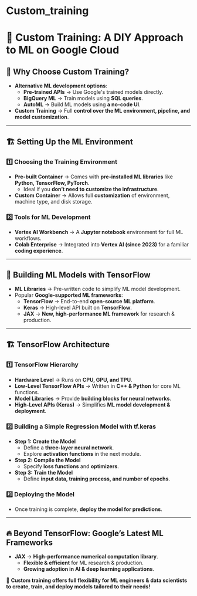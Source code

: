 # Custom_training

# 🤖 **Custom Training: A DIY Approach to ML on Google Cloud**  

## 🔹 **Why Choose Custom Training?**  
- **Alternative ML development options**:  
  - **Pre-trained APIs** → Use Google's trained models directly.  
  - **BigQuery ML** → Train models using **SQL queries**.  
  - **AutoML** → Build ML models using **a no-code UI**.  
- **Custom Training** → Full **control over the ML environment, pipeline, and model customization**.  

---

## 🏗️ **Setting Up the ML Environment**
### **1️⃣ Choosing the Training Environment**  
- **Pre-built Container** → Comes with **pre-installed ML libraries** like **Python, TensorFlow, PyTorch**.  
  - Ideal if you **don’t need to customize the infrastructure**.  
- **Custom Container** → Allows full **customization** of environment, machine type, and disk storage.  

### **2️⃣ Tools for ML Development**
- **Vertex AI Workbench** → A **Jupyter notebook** environment for full ML workflows.  
- **Colab Enterprise** → Integrated into **Vertex AI (since 2023)** for a familiar **coding experience**.  

---

## 🔢 **Building ML Models with TensorFlow**
- **ML Libraries** → Pre-written code to simplify ML model development.  
- Popular **Google-supported ML frameworks**:  
  - **TensorFlow** → End-to-end **open-source ML platform**.  
  - **Keras** → High-level API built on **TensorFlow**.  
  - **JAX** → **New, high-performance ML framework** for research & production.  

---

## 🏗️ **TensorFlow Architecture**
### **1️⃣ TensorFlow Hierarchy**
- **Hardware Level** → Runs on **CPU, GPU, and TPU**.  
- **Low-Level TensorFlow APIs** → Written in **C++ & Python** for core ML functions.  
- **Model Libraries** → Provide **building blocks for neural networks**.  
- **High-Level APIs (Keras)** → Simplifies **ML model development & deployment**.  

### **2️⃣ Building a Simple Regression Model with tf.keras**
- **Step 1: Create the Model**  
  - Define a **three-layer neural network**.  
  - Explore **activation functions** in the next module.  
- **Step 2: Compile the Model**  
  - Specify **loss functions** and **optimizers**.  
- **Step 3: Train the Model**  
  - Define **input data, training process, and number of epochs**.  

### **3️⃣ Deploying the Model**
- Once training is complete, **deploy the model for predictions**.  

---

## 🔥 **Beyond TensorFlow: Google’s Latest ML Frameworks**
- **JAX** → **High-performance numerical computation library**.  
  - **Flexible & efficient** for ML research & production.  
  - **Growing adoption in AI & deep learning applications**.  

📌 **Custom training offers full flexibility for ML engineers & data scientists to create, train, and deploy models tailored to their needs!**  
